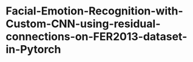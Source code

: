 # Facial-Emotion-Recognition-with-Custom-CNN-using-residual-connections-on-FER2013-dataset-in-Pytorch